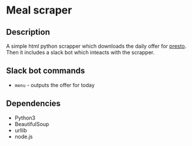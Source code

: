 # Meal scraper

## Description

A simple html python scrapper which downloads the daily offer for [presto](http://www.prestorestaurant.cz/cz/click/chodov/1/).
Then it includes a slack bot which inteacts with the scrapper.

## Slack bot commands

* `menu` - outputs the offer for today

## Dependencies
* Python3
* BeautifulSoup
* urllib
* node.js
